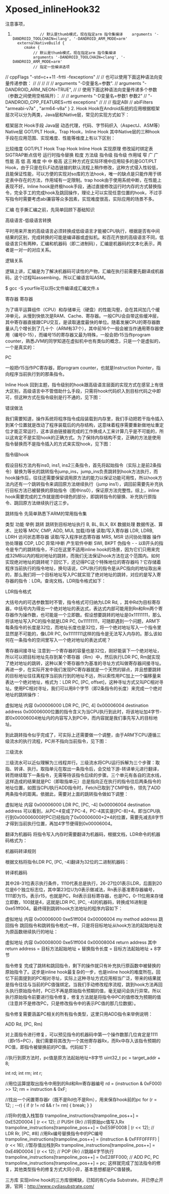 # Xposed_inlineHook32


注意事项，
1.                 // 默认是thumb模式，现在指定arm 指令集编译    arguments '-DANDROID_TOOLCHAIN=clang', '-DANDROID_ARM_MODE=arm'
         externalNativeBuild {
            cmake {
                // 默认是thumb模式，现在指定arm 指令集编译
                arguments '-DANDROID_TOOLCHAIN=clang', '-DANDROID_ARM_MODE=arm'
                // 指定一些编译选项
//                cppFlags "-std=c++11 -frtti -fexceptions"
//                // 也可以使用下面这种语法向变量传递参数：
//
//
//
//                // arguments "-D变量名=参数".
//                arguments "-DANDROID_ARM_NEON=TRUE",
//                        // 使用下面这种语法向变量传递多个参数（参数之间使用空格隔开）：
//                        // arguments "-D变量名=参数1 参数2"
//                        "-DANDROID_CPP_FEATURES=rtti exceptions"
//
//                // 指定ABI
//                abiFilters "armeabi-v7a" , "arm64-v8a"
            }
2.
Hook
Hook在Android系统的应用根据框架层次可以分为两类，Java层和Native层，常见的实现方式如下：

框架层次	Hook手段
Java层	动态代理，代码、字节码织入（AspectJ、ASM等）
Native层	GOT/PLT Hook，Trap Hook，Inline Hook
其中Native层的三种hook手段在应用范围、实现难度、性能等维度上有以下区别：

比较维度	GOT/PLT Hook	Trap Hook	Inline Hook
实现原理	修改延时绑定表	SIGTRAP断点信号	运行时指令替换
粒度	方法级	指令级	指令级
作用域	窄	广	广
性能	高	低	高
难度	中	中	极高
这三种方式在实际环境中应用较多的是GOT/PLT Hook，由于只是在ELF动态链接的默认流程上稍作修改，这种方式侵入性较低，且能保证性能，可以方便的实现对so库的方法hook，唯一的缺点是只能作用于绑定表中存在的方法，作用域有一定限制。trap hook由于使用系统中断，在性能上表现不好。Inline hook是终极hook手段，通过直接修改运行时内存的方式替换指令，完全手工的完成hook及跳回操作，理论上可以实现任意位置的hook，不过手写指令时需要考虑abi兼容等众多因素，实现难度很高，实际应用的场景不多。

汇编
在手撕汇编之前，先简单回顾下基础知识

高级语言-低级语言转换

平时用来开发的高级语言必须转换成低级语言才能被CPU执行，根据是否有中间结果的区别，完成转换的可能是编译器或虚拟机。和百花齐放的高级语言不同，低级语言只有两种，汇编和机器码（即二进制码），汇编是机器码的文本化表示，两者是一对一的对应关系。

逻辑关系

逻辑上讲，汇编是为了解决机器码可读性的产物，汇编在执行前需要先翻译成机器码，这个过程叫assembing，所以汇编语言叫ASM。

$ gcc -S yourfile可以将c文件编译成汇编文件.s

寄存器
寄存器

为了填平运算组件（CPU）和存储单元（硬盘）的性能沟壑，会在其间加几个缓冲单元，从慢到快依次是RAM、Cache、寄存器。一般CPU会自带这些缓冲层，其中寄存器直接跟CPU交互，是读取速度最快的单位。随着发展CPU的寄存器数量从几个增长到了几十个（ARM有37个），其中前16个一般会被当作通用寄存器使用（编号0-15），而编号15的寄存器又最为特殊，一般会把r15当作program counter，熟悉JVM的同学知道在虚拟机中也有类似的概念，只是一个是虚拟的，一个是真实的：

PC

一般把r15当作PC寄存器，即program counter，也就是Instruction Pointer，指向程序当前执行到的那条指令。

Inline Hook
回到主题，指令级别的hook跟高级语言层面的实现方式在感官上有很大区别，高级语言中不管借助什么手段，只需将hook代码织入到目标代码之中即可，但这种方式在指令级别是行不通的，见下图：

错误做法

我们需要知道，操作系统将程序指令成段装载到内存里，我们手动把若干指令插入到某个位置就是改动了程序装载后的内存结构，这意味着程序需要重新做地址重定位才能正常运行，这本该由链接器完成的工作换成人工来计算几乎是不可能的，所以这肯定不是实现hook的正确方式。为了保持内存结构不变，正确的方法是使用指令替换而不是指令插入的方式来实现hook，见下图：

指令级hook

假设目标方法内有ins0, ins1, ins2三条指令，首先将起始指令（实际上是前2条指令）替换为等长的跳转指令jump_ins，jump_ins负责跳转到hook方法执行，而hook操作后，往往还需要保留调用原方法的能力以保证功能可用性，所以hook方法内还有一个跳转指令来调回原方法继续执行（jump ins1），调回前需要先补充执行目标方法已被替换的原始指令（图中ins0），保证原方法完整性。综上，inline hook需要完成的工作就是图中绿色的部分，即跳转指令的替换、补充执行原指令、跳回原方法继续执行这三步。

跳转指令
先简单熟悉下ARM的常用指令集

类型	功能	举例
跳转	跳转到目标地址执行	B, BL, BLX, BX
数据处理	数据传送、算术、比较等	MOV, CMP, ADD, MUL
加载/存储	读取/写入寄存器	LDR, LDRB, LDRH
访问状态寄存器	读取/写入程序状态寄存器	MRS, MSR
访问协处理器	操作协处理器	CDP, LDC
异常/中断	产生软件中断	SWI, BKPT
伪指令	-	-
以B开头的指令是专门的跳转指令，不过在这里不适用inline hook的场景，因为它们只用来完成32MB以内的相对地址的跳转，而我们无法保证hook方法在这个范围内。如何实现绝对地址的跳转呢？回忆下，还记得PC这个特殊地位的寄存器吗？它存储着程序当前执行的指令地址，换句话说，CPU执行的指令是从PC指向的地址取出来的，那么我们将一个目标地址写入PC就实现了绝对地址的跳转，对应的是写入寄存器的指令：LDR。查询文档，LDR指令格式如下：

LDR指令格式

大括号内的可选参数暂时不管，指令格式可归纳为LDR Rd, <destication address>，其中Rd为目标寄存器，中括号内为得出一个绝对地址的表达式，表达式内部可能用到Rn和Rm两个寄存器作为操作数，也可能是一个立即数。假设想要跳转的地址是0x11111111，那么将该地址写入PC的指令就是LDR PC, 0x11111111，可随即遇到一个问题，ARM下每条指令的长度是32位，而地址长度也是32位，将一个绝对地址写入一个指令里显然是不可能的，像LDR PC, 0x11111111这样的指令是无法写入内存的。那么该如何在一条指令的空间里写入一个绝对地址的表达式呢？

寄存器间接寻址
注意到一个寄存器的容量也是32位，刚好能装下一个绝对地址，所以可以把目标地址先存到某个寄存器（Rm）中，然后执行LDR PC, Rm就实现了绝对地址的跳转，这种以某个寄存器作为基准的寻址方式叫做寄存器间接寻址。再进一步，在实际开发中我们发现PC寄存器就是一个天然的铆点，并且想要跳转的目标地址往往离程序当前执行到的地址不远，所以索性用PC加上一个偏移量来表达一个绝对地址，格式为：LDR PC, [PC, offset]，这种寻址方式又叫PC相对寻址。使用PC相对寻址，我们可以用8个字节（即2条指令的长度）来完成一个绝对地址的跳转操作：

虚拟地址	内容
0x00006000	LDR PC, [PC, 4]
0x00006004	destination address
0x00006000位置的指令含义为当CPU执行到此时，将该地址加4字节-即0x00006004地址内的内容写入到PC中，而内容就是我们事先写入的目标地址。

到此跳转指令似乎完成了，可实际上还需要做一个调整，由于ARM下CPU遵循三级流水的执行流程，PC并不指向当前指令，见下图：

三级流水

三级流水可以近似理解为三线程并行。三级流水将CPU运行拆解为三个步骤：取指、转译、执行。取指单元在取出一条指令后，会交给下游-转译单元进行翻译，转而继续取下一条指令，无需等待该指令后续的步骤。三个单元有各自的流水线，这样造成的结果就是PC（即取指单元）总是指向正在执行的指令往后两条指令的地址位置，如图当CPU执行ADD指令时，Fetch已取到了CMP指令，领先了ADD两条指令的距离。依据此，需要对上面的跳转指令做如下调整：

虚拟地址	内容
0x00006000	LDR PC, [PC, -4]
0x00006004	destination address
可以看到，从PC+4变成了PC-4，PC-4其实是[PC-8]+4。即当CPU执行到0x00006000时PC已经指向了0x00006000+2*4的位置，需要先减去8字节才得到当前执行位置，再加4字节便得到0x00006004。

翻译为机器码
将指令写入内存时需要翻译为机器码，根据文档，LDR命令的机器码格式为：

机器码转译规则

根据文档将指令LDR PC, [PC, -4]翻译为32位的二进制机器码：

转译机器码

其中28-31位表示执行条件，1110代表总是执行，26-27位01表示LDR，后面到20位是6个独立标志位，其中第23位U为0表示做减法，Rn表示基准寄存器编号，1111即为15，表示r15，也就是PC，Rd表示目标寄存器，也是PC，0-11位用来存储立即数，100就是4，这就是LDR PC, [PC, -4]的机器码，转换成16进制是0xe51ff004。最终得到跳转hook方法地址的程序内容如下：

虚拟地址	内容
0x00006000	0xe51ff004
0x00006004	my method address
跳回指令
跳回指令和跳转指令格式一样，只是将目标地址从hook方法的起始地址改为原函数继续执行的地址：

虚拟地址	内容
0x00008000	0xe51ff004
0x00008004	return address
其中return address = 目标方法起始地址 + 替换指令长度 = 目标方法起始地址 + 8字节

指令修复
完成了跳转和跳回指令，剩下的操作就只有补充执行原函数中被替换的原始指令了。这步是inline hook最复杂的一步，也是inline hook的难度所在。回忆下前面提到的PC相对寻址，实际上这种寻址方式应用相当广泛，带来的结果就是指令往往与当前的PC值强绑定。当我们手动修改程序流程，跳到hook方法再回头执行原始指令时，PC已不再是原始指令预期的值，毫无疑问会执行异常。所以执行原始指令前要进行指令修复，修复方法就是将指令中PC的值修改为预期的值（注意并不是修改PC，只是修改指令中的表示PC值的那几位数据）。

指令修复需要涵盖PC相关的所有指令类型，这里只用ADD指令来举例说明：

ADD Rd, [PC, Rm]

对上面指令进行修复，可以预见指令的机器码中第一个操作数那几位肯定是1111（即r15=PC），我们需要将其改为一个其他寄存器Rx，而Rx中存入该指令预期的PC值，即指令被替换前的PC值。代码如下：

//执行到原方法时，pc值是原方法起始地址+8字节
uint32_t pc = target_addr + 8;

int rd;
int rm;
int r;

//用位运算提取出指令中用到的Rd和Rm寄存器编号
rd = (instruction & 0xF000) >> 12;
rm = instruction & 0xF;

//找出一个闲置寄存器r（既不是Rd也不是Rm），用来保存hook前的pc
for (r = 12; ; --r) {
	if (r != rd && r != rm) {
		break;
	}
}

//将Rr的值入栈暂存
trampoline_instructions[trampoline_pos++] = 0xE52D0004 | (r << 12);	// PUSH {Rr}
//将原始pc值写入Rx
trampoline_instructions[trampoline_pos++] = 0xE59F0008 | (r << 12);	// LDR Rr, [PC, #8]
//用Rx编号替换指令中的PC编号
trampoline_instructions[trampoline_pos++] = (instruction & 0xFFF0FFFF) | (r << 16);
//暂存值出栈到Rx
trampoline_instructions[trampoline_pos++] = 0xE49D0004 | (r << 12);	// POP {Rr}
//跳越4字节执行
trampoline_instructions[trampoline_pos++] = 0xE28FF000;	// ADD PC, PC
trampoline_instructions[trampoline_pos++] = pc;
这样就完成了加法指令的修复，其他类型指令的修复方式大同小异，基本思想都是PC值替换。

三方库
实现inline hook的三方库很稀缺，已知的有Cydia Substrate，并已停止开源，官网：http://www.cydiasubstrate.com/
